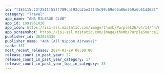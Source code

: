 ```yaml
---
id: "f185115c23f2511f55ff789caf93cb2be3ff45c99c69d65a86e269a6b51d363f"
category: "Travel"
app_name: "ANA MILEAGE CLUB"
app_id: 1091951820
app_icon: https://is1-ssl.mzstatic.com/image/thumb/Purple126/v4/14/44/65/14446521-64c1-918b-b4dd-c8762bc82f5c/AppIcon-1x_U007ephone-85-220.png/1024x1024bb.png
app_screenshot: https://is1-ssl.mzstatic.com/image/thumb/PurpleSource112/v4/8f/56/3c/8f563cdc-50cd-7d03-6c6a-8a924599bb2c/6b474f62-78d8-401d-a1f1-74db09c84400_app_1242_2688_1.png/1242x2688bb.png
publisher_id: 382028330
publisher_name: "ANA (All Nippon Airways)"
rank: 381
most_recent_release: 2024-01-29 00:00:00
release_count_in_past_year: 27
release_count_in_past_year_category: 17
release_count_in_past_year_top_in_category: 35
---
```

